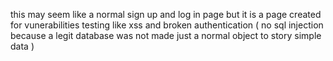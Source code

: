 this may seem like a normal sign up and log in page but it is a page created for vunerabilities testing like 
xss and broken authentication ( no sql injection because a legit database was not made just a normal object to story simple data )
